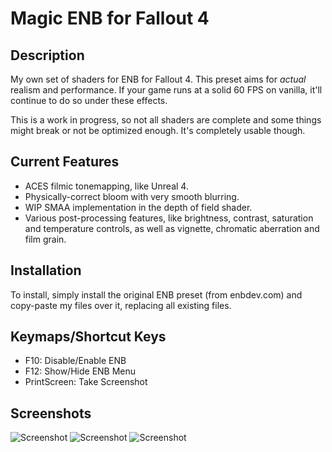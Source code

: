 # Magic ENB for Fallout 4

## Description

My own set of shaders for ENB for Fallout 4. This preset aims for *actual* realism and performance. If your game runs at a solid 60 FPS on vanilla, it'll continue to do so under these effects.

This is a work in progress, so not all shaders are complete and some things might break or not be optimized enough.
It's completely usable though.

## Current Features
* ACES filmic tonemapping, like Unreal 4.
* Physically-correct bloom with very smooth blurring.
* WIP SMAA implementation in the depth of field shader.
* Various post-processing features, like brightness, contrast, saturation and temperature controls, as well as vignette, chromatic aberration and film grain.

## Installation
To install, simply install the original ENB preset (from enbdev.com) and copy-paste my files over it, replacing all existing files.

## Keymaps/Shortcut Keys
* F10: Disable/Enable ENB
* F12: Show/Hide ENB Menu
* PrintScreen: Take Screenshot

## Screenshots

![Screenshot](https://i.imgur.com/GwAXd1o.png)
![Screenshot](https://i.imgur.com/AYByPxE.png)
![Screenshot](https://i.imgur.com/JhUadpO.png)
